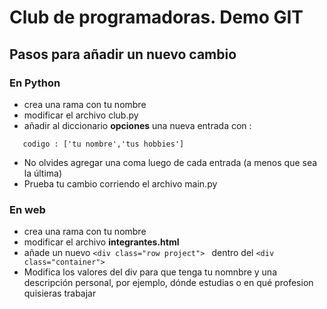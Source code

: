 # Club de programadoras. Demo GIT

## Pasos para añadir un nuevo cambio

### En Python

- crea una rama con tu nombre
- modificar el archivo club.py
- añadir al diccionario **opciones** una nueva entrada con :
 ```text
    codigo : ['tu nombre','tus hobbies']
 ```
- No olvides agregar una coma luego de cada entrada (a menos que sea la última)
- Prueba tu cambio corriendo el archivo main.py

### En web

- crea una rama con tu nombre
- modificar el archivo **integrantes.html**
- añade un nuevo ``<div class="row project"> `` dentro del ``<div class="container">``
- Modifica los valores del div para que tenga tu nomnbre y una descripción personal, por ejemplo, dónde estudias o en qué profesion quisieras trabajar